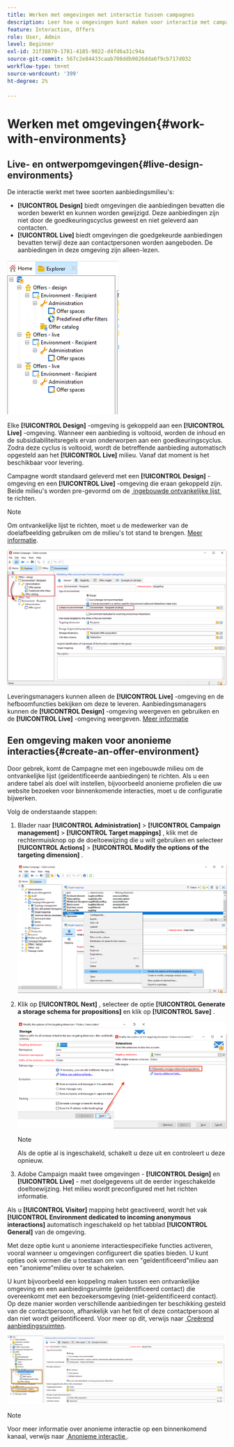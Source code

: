 ```yaml
---
title: Werken met omgevingen met interactie tussen campagnes
description: Leer hoe u omgevingen kunt maken voor interactie met campagnes
feature: Interaction, Offers
role: User, Admin
level: Beginner
exl-id: 31f38870-1781-4185-9022-d4fd6a31c94a
source-git-commit: 567c2e84433caab708ddb9026dda6f9cb717d032
workflow-type: tm+mt
source-wordcount: '399'
ht-degree: 2%

---
```


# Werken met omgevingen{#work-with-environments}

## Live- en ontwerpomgevingen{#live-design-environments}

De interactie werkt met twee soorten aanbiedingsmilieu&#39;s:

* **[!UICONTROL Design]** biedt omgevingen die aanbiedingen bevatten die worden bewerkt en kunnen worden gewijzigd. Deze aanbiedingen zijn niet door de goedkeuringscyclus geweest en niet geleverd aan contacten.
* **[!UICONTROL Live]** biedt omgevingen die goedgekeurde aanbiedingen bevatten terwijl deze aan contactpersonen worden aangeboden. De aanbiedingen in deze omgeving zijn alleen-lezen.

![](assets/offer_environments_overview_001.png)

Elke **[!UICONTROL Design]** -omgeving is gekoppeld aan een **[!UICONTROL Live]** -omgeving. Wanneer een aanbieding is voltooid, worden de inhoud en de subsidiabiliteitsregels ervan onderworpen aan een goedkeuringscyclus. Zodra deze cyclus is voltooid, wordt de betreffende aanbieding automatisch opgesteld aan het **[!UICONTROL Live]** milieu. Vanaf dat moment is het beschikbaar voor levering.

Campagne wordt standaard geleverd met een **[!UICONTROL Design]** -omgeving en een **[!UICONTROL Live]** -omgeving die eraan gekoppeld zijn. Beide milieu&#39;s worden pre-gevormd om de [&#x200B; ingebouwde ontvankelijke lijst &#x200B;](../dev/datamodel.md#ootb-profiles) te richten.

>[!NOTE]
>
>Om ontvankelijke lijst te richten, moet u de medewerker van de doelafbeelding gebruiken om de milieu&#39;s tot stand te brengen. [Meer informatie](#creating-an-offer-environment).

![](assets/offer_environments_overview_002.png)

Leveringsmanagers kunnen alleen de **[!UICONTROL Live]** -omgeving en de hefboomfuncties bekijken om deze te leveren. Aanbiedingsmanagers kunnen de **[!UICONTROL Design]** -omgeving weergeven en gebruiken en de **[!UICONTROL Live]** -omgeving weergeven. [Meer informatie](interaction-operators.md)

## Een omgeving maken voor anonieme interacties{#create-an-offer-environment}

Door gebrek, komt de Campagne met een ingebouwde milieu om de ontvankelijke lijst (geïdentificeerde aanbiedingen) te richten. Als u een andere tabel als doel wilt instellen, bijvoorbeeld anonieme profielen die uw website bezoeken voor binnenkomende interacties, moet u de configuratie bijwerken.

Volg de onderstaande stappen:

1. Blader naar **[!UICONTROL Administration]** > **[!UICONTROL Campaign management]** > **[!UICONTROL Target mappings]** , klik met de rechtermuisknop op de doeltoewijzing die u wilt gebruiken en selecteer **[!UICONTROL Actions]** > **[!UICONTROL Modify the options of the targeting dimension]** .

   ![](assets/offer_env_anonymous_001.png)

1. Klik op **[!UICONTROL Next]** , selecteer de optie **[!UICONTROL Generate a storage schema for propositions]** en klik op **[!UICONTROL Save]** .

   ![](assets/offer_env_anonymous_002.png)

   >[!NOTE]
   >
   >Als de optie al is ingeschakeld, schakelt u deze uit en controleert u deze opnieuw.

1. Adobe Campaign maakt twee omgevingen - **[!UICONTROL Design]** en **[!UICONTROL Live]** - met doelgegevens uit de eerder ingeschakelde doeltoewijzing. Het milieu wordt preconfigured met het richten informatie.

Als u **[!UICONTROL Visitor]** mapping hebt geactiveerd, wordt het vak **[!UICONTROL Environment dedicated to incoming anonymous interactions]** automatisch ingeschakeld op het tabblad **[!UICONTROL General]** van de omgeving.

Met deze optie kunt u anonieme interactiespecifieke functies activeren, vooral wanneer u omgevingen configureert die spaties bieden. U kunt opties ook vormen die u toestaan om van een &quot;geïdentificeerd&quot;milieu aan een &quot;anonieme&quot;milieu over te schakelen.

U kunt bijvoorbeeld een koppeling maken tussen een ontvankelijke omgeving en een aanbiedingsruimte (geïdentificeerd contact) die overeenkomt met een bezoekersomgeving (niet-geïdentificeerd contact). Op deze manier worden verschillende aanbiedingen ter beschikking gesteld van de contactpersoon, afhankelijk van het feit of deze contactpersoon al dan niet wordt geïdentificeerd. Voor meer op dit, verwijs naar [&#x200B; Creërend aanbiedingsruimten &#x200B;](interaction-offer-spaces.md).

![](assets/offer_env_anonymous_003.png)

>[!NOTE]
>
>Voor meer informatie over anonieme interactie op een binnenkomend kanaal, verwijs naar [&#x200B; Anonieme interactie &#x200B;](anonymous-interactions.md).
